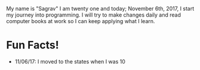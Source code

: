 My name is "Sagrav" I am twenty one and today; November 6th, 2017, I start my journey into programming. I will try to make changes daily and read computer books at work so I can keep applying what I learn. 
<!-- I know some of the basics of HTML although the last time I used it was in 2013.... that's about 5 years ago-->

<p><h1>Fun Facts!</h1></p>
<!-- Remember to edit <li> tags-->
<ul>
  <li>11/06/17: I moved to the states when I was 10</li>
